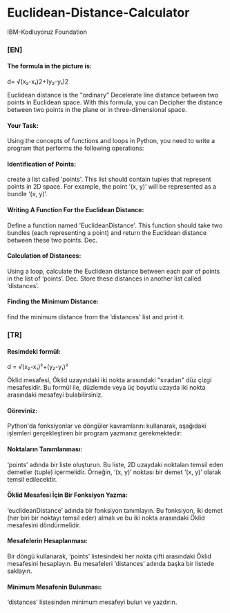 # Euclidean-Distance-Calculator
IBM-Kodluyoruz Foundation


### [EN]

#### The formula in the picture is:
d= √(x₂-x₁)2+(y₂-y₁)2

Euclidean distance is the "ordinary" Decelerate line distance between two points in Euclidean space. With this formula, you can Decipher the distance between two points in the plane or in three-dimensional space.

#### Your Task:

Using the concepts of functions and loops in Python, you need to write a program that performs the following operations:

#### Identification of Points:

create a list called 'points'. This list should contain tuples that represent points in 2D space. For example, the point ‘(x, y)’ will be represented as a bundle ‘(x, y)’.

#### Writing A Function For the Euclidean Distance:

Define a function named 'EuclideanDistance'. This function should take two bundles (each representing a point) and return the Euclidean distance between these two points. Dec.

#### Calculation of Distances:

Using a loop, calculate the Euclidean distance between each pair of points in the list of ‘points’. Dec. Store these distances in another list called ‘distances’.

#### Finding the Minimum Distance:

find the minimum distance from the ’distances' list and print it.

### [TR]
#### Resimdeki formül:
d = √(x₂-x₁)²+(y₂-y₁)²

Öklid mesafesi, Öklid uzayındaki iki nokta arasındaki "sıradan" düz çizgi mesafesidir. Bu formül ile, düzlemde veya üç boyutlu uzayda iki nokta arasındaki mesafeyi bulabilirsiniz.

#### Göreviniz:

Python'da fonksiyonlar ve döngüler kavramlarını kullanarak, aşağıdaki işlemleri gerçekleştiren bir program yazmanız gerekmektedir:

#### Noktaların Tanımlanması:

‘points’ adında bir liste oluşturun. Bu liste, 2D uzaydaki noktaları temsil eden demetler (tuple) içermelidir. Örneğin, ‘(x, y)’ noktası bir demet ‘(x, y)’ olarak temsil edilecektir.

#### Öklid Mesafesi İçin Bir Fonksiyon Yazma:

‘euclideanDistance’ adında bir fonksiyon tanımlayın. Bu fonksiyon, iki demet (her biri bir noktayı temsil eder) almalı ve bu iki nokta arasındaki Öklid mesafesini döndürmelidir.

#### Mesafelerin Hesaplanması:

Bir döngü kullanarak, ‘points’ listesindeki her nokta çifti arasındaki Öklid mesafesini hesaplayın. Bu mesafeleri ‘distances’ adında başka bir listede saklayın.

#### Minimum Mesafenin Bulunması:

‘distances’ listesinden minimum mesafeyi bulun ve yazdırın.